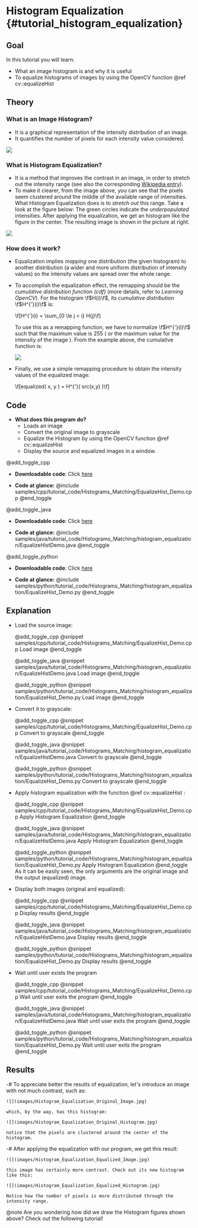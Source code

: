 Histogram Equalization {#tutorial_histogram_equalization}
======================

Goal
----

In this tutorial you will learn:

-   What an image histogram is and why it is useful
-   To equalize histograms of images by using the OpenCV function @ref cv::equalizeHist

Theory
------

### What is an Image Histogram?

-   It is a graphical representation of the intensity distribution of an image.
-   It quantifies the number of pixels for each intensity value considered.

![](images/Histogram_Equalization_Theory_0.jpg)

### What is Histogram Equalization?

-   It is a method that improves the contrast in an image, in order to stretch out the intensity
    range (see also the corresponding <a href="https://en.wikipedia.org/wiki/Histogram_equalization">Wikipedia entry</a>).
-   To make it clearer, from the image above, you can see that the pixels seem clustered around the
    middle of the available range of intensities. What Histogram Equalization does is to *stretch
    out* this range. Take a look at the figure below: The green circles indicate the
    *underpopulated* intensities. After applying the equalization, we get an histogram like the
    figure in the center. The resulting image is shown in the picture at right.

![](images/Histogram_Equalization_Theory_1.jpg)

### How does it work?

-   Equalization implies *mapping* one distribution (the given histogram) to another distribution (a
    wider and more uniform distribution of intensity values) so the intensity values are spread
    over the whole range.
-   To accomplish the equalization effect, the remapping should be the *cumulative distribution
    function (cdf)* (more details, refer to *Learning OpenCV*). For the histogram \f$H(i)\f$, its
    *cumulative distribution* \f$H^{'}(i)\f$ is:

    \f[H^{'}(i) = \sum_{0 \le j < i} H(j)\f]

    To use this as a remapping function, we have to normalize \f$H^{'}(i)\f$ such that the maximum value
    is 255 ( or the maximum value for the intensity of the image ). From the example above, the
    cumulative function is:

    ![](images/Histogram_Equalization_Theory_2.jpg)

-   Finally, we use a simple remapping procedure to obtain the intensity values of the equalized
    image:

    \f[equalized( x, y ) = H^{'}( src(x,y) )\f]

Code
----

-   **What does this program do?**
    -   Loads an image
    -   Convert the original image to grayscale
    -   Equalize the Histogram by using the OpenCV function @ref cv::equalizeHist
    -   Display the source and equalized images in a window.

@add_toggle_cpp
-   **Downloadable code**: Click
    [here](https://github.com/opencv/opencv/tree/3.4/samples/cpp/tutorial_code/Histograms_Matching/EqualizeHist_Demo.cpp)

-   **Code at glance:**
    @include samples/cpp/tutorial_code/Histograms_Matching/EqualizeHist_Demo.cpp
@end_toggle

@add_toggle_java
-   **Downloadable code**: Click
    [here](https://github.com/opencv/opencv/tree/3.4/samples/java/tutorial_code/Histograms_Matching/histogram_equalization/EqualizeHistDemo.java)

-   **Code at glance:**
    @include samples/java/tutorial_code/Histograms_Matching/histogram_equalization/EqualizeHistDemo.java
@end_toggle

@add_toggle_python
-   **Downloadable code**: Click
    [here](https://github.com/opencv/opencv/tree/3.4/samples/python/tutorial_code/Histograms_Matching/histogram_equalization/EqualizeHist_Demo.py)

-   **Code at glance:**
    @include samples/python/tutorial_code/Histograms_Matching/histogram_equalization/EqualizeHist_Demo.py
@end_toggle

Explanation
-----------

-   Load the source image:

    @add_toggle_cpp
    @snippet samples/cpp/tutorial_code/Histograms_Matching/EqualizeHist_Demo.cpp Load image
    @end_toggle

    @add_toggle_java
    @snippet samples/java/tutorial_code/Histograms_Matching/histogram_equalization/EqualizeHistDemo.java Load image
    @end_toggle

    @add_toggle_python
    @snippet samples/python/tutorial_code/Histograms_Matching/histogram_equalization/EqualizeHist_Demo.py Load image
    @end_toggle

-   Convert it to grayscale:

    @add_toggle_cpp
    @snippet samples/cpp/tutorial_code/Histograms_Matching/EqualizeHist_Demo.cpp Convert to grayscale
    @end_toggle

    @add_toggle_java
    @snippet samples/java/tutorial_code/Histograms_Matching/histogram_equalization/EqualizeHistDemo.java Convert to grayscale
    @end_toggle

    @add_toggle_python
    @snippet samples/python/tutorial_code/Histograms_Matching/histogram_equalization/EqualizeHist_Demo.py Convert to grayscale
    @end_toggle

-   Apply histogram equalization with the function @ref cv::equalizeHist :

    @add_toggle_cpp
    @snippet samples/cpp/tutorial_code/Histograms_Matching/EqualizeHist_Demo.cpp Apply Histogram Equalization
    @end_toggle

    @add_toggle_java
    @snippet samples/java/tutorial_code/Histograms_Matching/histogram_equalization/EqualizeHistDemo.java Apply Histogram Equalization
    @end_toggle

    @add_toggle_python
    @snippet samples/python/tutorial_code/Histograms_Matching/histogram_equalization/EqualizeHist_Demo.py Apply Histogram Equalization
    @end_toggle
    As it can be easily seen, the only arguments are the original image and the output (equalized)
    image.

-   Display both images (original and equalized):

    @add_toggle_cpp
    @snippet samples/cpp/tutorial_code/Histograms_Matching/EqualizeHist_Demo.cpp Display results
    @end_toggle

    @add_toggle_java
    @snippet samples/java/tutorial_code/Histograms_Matching/histogram_equalization/EqualizeHistDemo.java Display results
    @end_toggle

    @add_toggle_python
    @snippet samples/python/tutorial_code/Histograms_Matching/histogram_equalization/EqualizeHist_Demo.py Display results
    @end_toggle

-   Wait until user exists the program

    @add_toggle_cpp
    @snippet samples/cpp/tutorial_code/Histograms_Matching/EqualizeHist_Demo.cpp Wait until user exits the program
    @end_toggle

    @add_toggle_java
    @snippet samples/java/tutorial_code/Histograms_Matching/histogram_equalization/EqualizeHistDemo.java Wait until user exits the program
    @end_toggle

    @add_toggle_python
    @snippet samples/python/tutorial_code/Histograms_Matching/histogram_equalization/EqualizeHist_Demo.py Wait until user exits the program
    @end_toggle

Results
-------

-#  To appreciate better the results of equalization, let's introduce an image with not much
    contrast, such as:

    ![](images/Histogram_Equalization_Original_Image.jpg)

    which, by the way, has this histogram:

    ![](images/Histogram_Equalization_Original_Histogram.jpg)

    notice that the pixels are clustered around the center of the histogram.

-#  After applying the equalization with our program, we get this result:

    ![](images/Histogram_Equalization_Equalized_Image.jpg)

    this image has certainly more contrast. Check out its new histogram like this:

    ![](images/Histogram_Equalization_Equalized_Histogram.jpg)

    Notice how the number of pixels is more distributed through the intensity range.

@note
Are you wondering how did we draw the Histogram figures shown above? Check out the following
tutorial!
